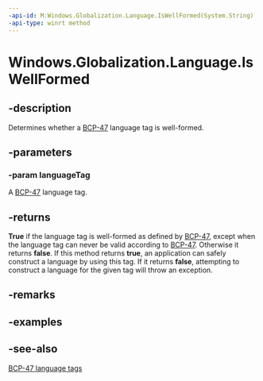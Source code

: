 ```yaml
---
-api-id: M:Windows.Globalization.Language.IsWellFormed(System.String)
-api-type: winrt method
---
```


<!-- Method syntax
public bool IsWellFormed(System.String languageTag)
-->

# Windows.Globalization.Language.IsWellFormed

## -description
Determines whether a [BCP-47](http://tools.ietf.org/html/bcp47) language tag is well-formed.

## -parameters
### -param languageTag
A [BCP-47](http://tools.ietf.org/html/bcp47) language tag.

## -returns
**True** if the language tag is well-formed as defined by [BCP-47](http://tools.ietf.org/html/bcp47), except when the language tag can never be valid according to [BCP-47](http://tools.ietf.org/html/bcp47). Otherwise it returns **false**. If this method returns **true**, an application can safely construct a language by using this tag. If it returns **false**, attempting to construct a language for the given tag will throw an exception.

## -remarks


## -examples

## -see-also
[BCP-47 language tags](http://tools.ietf.org/html/bcp47)
